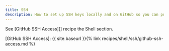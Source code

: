 ```yaml
---
title: SSH
description: How to set up SSH keys locally and on GitHub so you can push and pull using SSH
---
```


See [GitHub SSH Access][] recipe the Shell section.


[GitHub SSH Access]: {{ site.baseurl }}{% link recipes/shell/ssh/github-ssh-access.md %}
